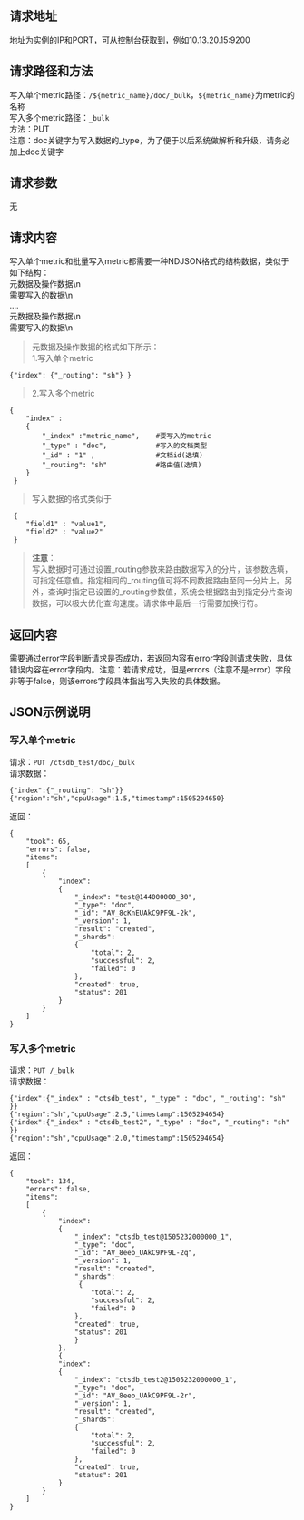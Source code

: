 ## 请求地址 ##
地址为实例的IP和PORT，可从控制台获取到，例如10.13.20.15:9200
## 请求路径和方法 ##
写入单个metric路径：`/${metric_name}/doc/_bulk`，`${metric_name}`为metric的名称<br>
写入多个metric路径：`_bulk`<br>
方法：PUT<br/>注意：doc关键字为写入数据的_type，为了便于以后系统做解析和升级，请务必加上doc关键字
## 请求参数 ##
无
## 请求内容 ##
写入单个metric和批量写入metric都需要一种NDJSON格式的结构数据，类似于如下结构：<br/>
元数据及操作数据\n <br/>需要写入的数据\n <br/>....<br/>元数据及操作数据\n<br/>需要写入的数据\n<br/>
>元数据及操作数据的格式如下所示：<br/>
>1.写入单个metric
>
	{"index": {"_routing": "sh"} }

>2.写入多个metric 
>	    
	{ 
		"index" : 
		{ 
			"_index" :"metric_name",	#要写入的metric
			"_type" : "doc",			#写入的文档类型
			"_id" : "1" , 			    #文档id(选填)
			"_routing": "sh"			#路由值(选填)
		}
     }
> 写入数据的格式类似于
> 
     { 
		"field1" : "value1",
		"field2" : "value2"
     }

> **注意**：<br>
> 写入数据时可通过设置_routing参数来路由数据写入的分片，该参数选填，可指定任意值。指定相同的_routing值可将不同数据路由至同一分片上。另外，查询时指定已设置的_routing参数值，系统会根据路由到指定分片查询数据，可以极大优化查询速度。请求体中最后一行需要加换行符。
## 返回内容 ##
需要通过error字段判断请求是否成功，若返回内容有error字段则请求失败，具体错误内容在error字段内。注意：若请求成功，但是errors（注意不是error）字段非等于false，则该errors字段具体指出写入失败的具体数据。
## JSON示例说明 ##
### 写入单个metric ###
请求：`PUT /ctsdb_test/doc/_bulk`<br>
请求数据：

    {"index":{"_routing": "sh"}}
    {"region":"sh","cpuUsage":1.5,"timestamp":1505294650}
返回：

    {
	    "took": 65,
	    "errors": false,
	    "items": 
		[
		    {
			    "index": 
				{
				    "_index": "test@144000000_30",
				    "_type": "doc",
				    "_id": "AV_8cKnEUAkC9PF9L-2k",
				    "_version": 1,
				    "result": "created",
				    "_shards": 
					{
					    "total": 2,
					    "successful": 2,
					    "failed": 0
				    },
				    "created": true,
				    "status": 201
			    }
		    }
	    ]
    }
### 写入多个metric ###
请求：`PUT /_bulk`<br>
请求数据：

    {"index":{"_index" : "ctsdb_test", "_type" : "doc", "_routing": "sh" }}
    {"region":"sh","cpuUsage":2.5,"timestamp":1505294654}
    {"index":{"_index" : "ctsdb_test2", "_type" : "doc", "_routing": "sh" }}
    {"region":"sh","cpuUsage":2.0,"timestamp":1505294654}

返回：

    {
	    "took": 134,
	    "errors": false,
	    "items": 
		[
		    {
			    "index": 
				{
				    "_index": "ctsdb_test@1505232000000_1",
				    "_type": "doc",
				    "_id": "AV_8eeo_UAkC9PF9L-2q",
				    "_version": 1,
				    "result": "created",
				    "_shards":
					 {
					    "total": 2,
					    "successful": 2,
					    "failed": 0
				    },
				    "created": true,
				    "status": 201
				    }
			    },
			    {
			    "index": 
				{
				    "_index": "ctsdb_test2@1505232000000_1",
				    "_type": "doc",
				    "_id": "AV_8eeo_UAkC9PF9L-2r",
				    "_version": 1,
				    "result": "created",
				    "_shards": 
					{
					    "total": 2,
					    "successful": 2,
					    "failed": 0
				    },
				    "created": true,
				    "status": 201
			    }
		    }
	    ]
    }
